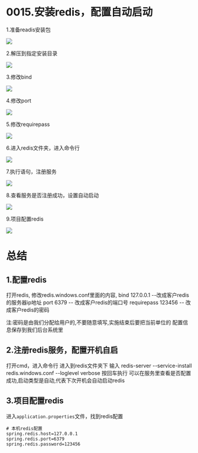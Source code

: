 # 0015.安装redis，配置自动启动

1.准备readis安装包

![](https://my-markdown-picgo.oss-cn-shenzhen.aliyuncs.com/img/20200418144053.png)


2.解压到指定安装目录

![](https://my-markdown-picgo.oss-cn-shenzhen.aliyuncs.com/img/20200418144114.png)


3.修改bind

![](https://my-markdown-picgo.oss-cn-shenzhen.aliyuncs.com/img/20200418144129.png)


4.修改port

![](https://my-markdown-picgo.oss-cn-shenzhen.aliyuncs.com/img/20200418144143.png)


5.修改requirepass

![](https://my-markdown-picgo.oss-cn-shenzhen.aliyuncs.com/img/20200418144157.png)


6.进入redis文件夹，进入命令行

![](https://my-markdown-picgo.oss-cn-shenzhen.aliyuncs.com/img/20200418144210.png)


7.执行语句，注册服务

![](https://my-markdown-picgo.oss-cn-shenzhen.aliyuncs.com/img/20200418144227.png)


8.查看服务是否注册成功，设置自动启动

![](https://my-markdown-picgo.oss-cn-shenzhen.aliyuncs.com/img/20200418144245.png)

9.项目配置redis

![](https://my-markdown-picgo.oss-cn-shenzhen.aliyuncs.com/img/20200418144301.png)


# 总结

## 1.配置redis

打开redis, 
修改redis.windows.conf里面的内容,
bind 127.0.0.1         --改成客户redis的服务器ip地址
port 6379					  -- 改成客户redis的端口号
requirepass 123456		  -- 改成客户redis的密码  

注:密码是由我们分配给用户的,不要随意填写,实施结束后要把当前单位的	配置信息保存到我们后台系统里

## 2.注册redis服务，配置开机自启


打开cmd，进入命令行
进入到redis文件夹下
输入 redis-server --service-install redis.windows.conf --loglevel verbose 按回车执行
可以在服务里查看是否配置成功,启动类型是自动,代表下次开机会自动启动redis

## 3.项目配置redis

进入`application.properties`文件，找到redis配置

```
# 本机redis配置
spring.redis.host=127.0.0.1
spring.redis.port=6379
spring.redis.password=123456
```